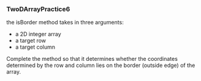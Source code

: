 ### TwoDArrayPractice6
the isBorder method takes in three arguments:
- a 2D integer array
- a target row
- a target column

Complete the method so that it determines whether the coordinates determined by the row and column lies on the border (outside edge) of the array.
